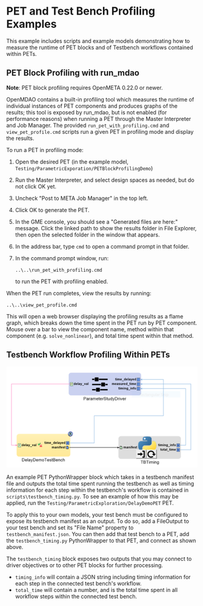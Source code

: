 PET and Test Bench Profiling Examples
=====================================

This example includes scripts and example models demonstrating how to measure
the runtime of PET blocks and of Testbench workflows contained within PETs.

PET Block Profiling with run_mdao
---------------------------------

**Note**: PET block profiling requires OpenMETA 0.22.0 or newer.

OpenMDAO contains a built-in profiling tool which measures the runtime of
individual instances of PET components and produces graphs of the results; this
tool is exposed by run_mdao, but is not enabled (for performance reasons) when
running a PET through the Master Interpreter and Job Manager.  The provided
`run_pet_with_profiling.cmd` and `view_pet_profile.cmd` scripts run a given
PET in profiling mode and display the results.

To run a PET in profiling mode:

 1. Open the desired PET (in the example model,
    `Testing/ParametricExporation/PETBlockProfilingDemo`)
 2. Run the Master Interpreter, and select design spaces as needed, but do not
    click OK yet.
 3. Uncheck "Post to META Job Manager" in the top left.
 4. Click OK to generate the PET.
 5. In the GME console, you should see a "Generated files are here:" message.
    Click the linked path to show the results folder in File Explorer, then open
    the selected folder in the window that appears.
 6. In the address bar, type `cmd` to open a command prompt in that folder.
 7. In the command prompt window, run:

        ..\..\run_pet_with_profiling.cmd

    to run the PET with profiling enabled.

When the PET run completes, view the results by running:

    ..\..\view_pet_profile.cmd

This will open a web browser displaying the profiling results as a flame graph,
which breaks down the time spent in the PET run by PET component.  Mouse over
a bar to view the component name, method within that component (e.g. 
`solve_nonlinear`), and total time spent within that method.

Testbench Workflow Profiling Within PETs
----------------------------------------

![Testbench Timing Example PET](images/TestbenchTimingPet.PNG)

An example PET PythonWrapper block which takes in a testbench manifest file and
outputs the total time spent running the testbench as well as timing information
for each step within the testbench's workflow is contained in 
`scripts\testbench_timing.py`.  To see an example of how this may be applied, 
run the `Testing/ParametricExploration/DelayDemoPET` PET.

To apply this to your own models, your test bench must be configured to expose
its testbench manifest as an output.  To do so, add a FileOutput to your test
bench and set its "File Name" property to `testbench_manifest.json`.  You can
then add that test bench to a PET, add the `testbench_timing.py` PythonWrapper
to that PET, and connect as shown above.

The `testbench_timing` block exposes two outputs that you may connect to driver objectives or to other PET blocks for further processing.

  * `timing_info` will contain a JSON string including timing information for
    each step in the connected test bench's workflow.
  * `total_time` will contain a number, and is the total time spent in all
    workflow steps within the connected test bench.